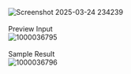 ![Screenshot 2025-03-24 234239](https://github.com/user-attachments/assets/45875d00-73e7-497f-aff5-74a4a26771ed)
</br></br>Preview Input</br>
![1000036795](https://github.com/user-attachments/assets/c5a43a4e-9f2b-4320-8c0c-f1cae84a43de)
</br></br>Sample Result</br>
![1000036796](https://github.com/user-attachments/assets/5d9afb78-b6f0-4f49-96a4-2ef139b8256c)
